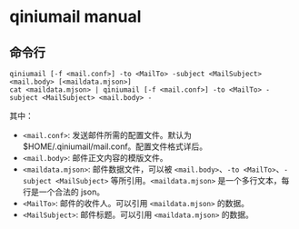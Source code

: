 qiniumail manual
==================

## 命令行

```
qiniumail [-f <mail.conf>] -to <MailTo> -subject <MailSubject> <mail.body> [<maildata.mjson>]
cat <maildata.mjson> | qiniumail [-f <mail.conf>] -to <MailTo> -subject <MailSubject> <mail.body> -
```

其中：

* `<mail.conf>`: 发送邮件所需的配置文件。默认为 $HOME/.qiniumail/mail.conf。配置文件格式详后。
* `<mail.body>`: 邮件正文内容的模版文件。
* `<maildata.mjson>`: 邮件数据文件，可以被 `<mail.body>`、`-to <MailTo>`、`-subject <MailSubject>` 等所引用。`<maildata.mjson>` 是一个多行文本，每行是一个合法的 json。
* `<MailTo>`: 邮件的收件人。可以引用 `<maildata.mjson>` 的数据。
* `<MailSubject>`: 邮件标题。可以引用 `<maildata.mjson>` 的数据。

